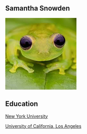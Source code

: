 Samantha Snowden
-

![alt text](image.png)

Education
-
[New York University](https://nyu.edu)

[University of California, Los Angeles](https://ucla.edu)

